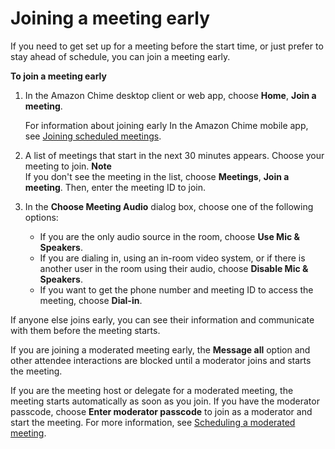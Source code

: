 # Joining a meeting early<a name="join-meeting-early"></a>

If you need to get set up for a meeting before the start time, or just prefer to stay ahead of schedule, you can join a meeting early\.

**To join a meeting early**

1. In the Amazon Chime desktop client or web app, choose **Home**, **Join a meeting**\.

   For information about joining early In the Amazon Chime mobile app, see [Joining scheduled meetings](chime-join-scheduled-meeting.md#chime-join-scheduled-meeting.title)\. 

1. A list of meetings that start in the next 30 minutes appears\. Choose your meeting to join\.
**Note**  
If you don't see the meeting in the list, choose **Meetings**, **Join a meeting**\. Then, enter the meeting ID to join\.

1. In the **Choose Meeting Audio** dialog box, choose one of the following options:
   + If you are the only audio source in the room, choose **Use Mic & Speakers**\.
   + If you are dialing in, using an in\-room video system, or if there is another user in the room using their audio, choose **Disable Mic & Speakers**\.
   + If you want to get the phone number and meeting ID to access the meeting, choose **Dial\-in**\.

If anyone else joins early, you can see their information and communicate with them before the meeting starts\.

If you are joining a moderated meeting early, the **Message all** option and other attendee interactions are blocked until a moderator joins and starts the meeting\.

If you are the meeting host or delegate for a moderated meeting, the meeting starts automatically as soon as you join\. If you have the moderator passcode, choose **Enter moderator passcode** to join as a moderator and start the meeting\. For more information, see [Scheduling a moderated meeting](moderate-meeting.md)\.